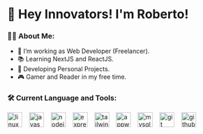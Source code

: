 # 👋 Hey Innovators! I'm Roberto!

### 👨‍💻 About Me:
- 🔭 I’m working as Web Developer (Freelancer).
- 📚 Learning NextJS and ReactJS.
- 💼 Developing Personal Projects.
- 🎮 Gamer and Reader in my free time.

<!--<div align="left">
  <a href="https://www.linkedin.com/in/robertovalennte/" target="_blank">
    <img src="https://img.shields.io/static/v1?message=LinkedIn&logo=linkedin&label=&color=0077B5&logoColor=white&labelColor=&style=for-the-badge" height="30" alt="linkedin logo"  />
  </a>
  
  <a href="https://discord.com/users/381780035784409088" target="_blank">
    <img src="https://img.shields.io/static/v1?message=Discord&logo=discord&label=&color=7289DA&logoColor=white&labelColor=&style=for-the-badge" height="30" alt="discord logo"  />
  </a>
</div>-->

### 🛠 Current Language and Tools:
<div align="left">
  <img src="https://skillicons.dev/icons?i=linux" height="34" alt="linux logo"  />
  <img width="8" />
  <img src="https://skillicons.dev/icons?i=js" height="34" alt="javascript logo"  />
  <img width="8" />
  <img src="https://skillicons.dev/icons?i=nodejs" height="34" alt="nodejs logo"  />
  <img width="8" />
  <img src="https://skillicons.dev/icons?i=express" height="34" alt="express logo"  />
  <img width="8" />
  <img src="https://skillicons.dev/icons?i=tailwind" height="34" alt="tailwindcss logo"  />
  <img width="8" />
  <img src="https://skillicons.dev/icons?i=appwrite" height="34" alt="appwrite logo"  />
  <img width="8" />
  <img src="https://skillicons.dev/icons?i=mysql" height="34" alt="mysql logo"  />
  <img width="8" />
  <img src="https://skillicons.dev/icons?i=git" height="34" alt="git logo"  />
  <img width="8" />
  <img src="https://skillicons.dev/icons?i=github" height="34" alt="github logo"  />
</div>
